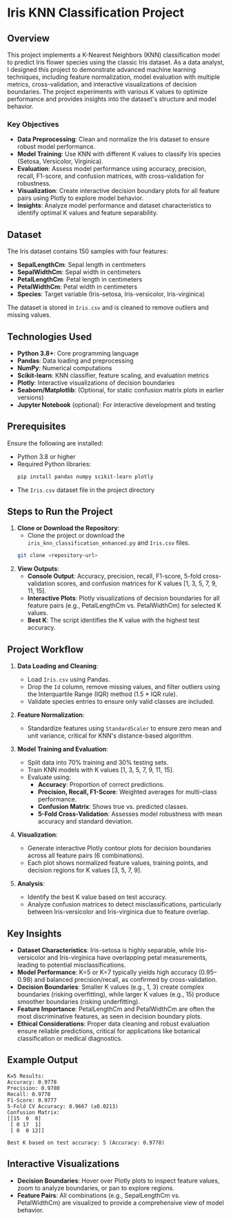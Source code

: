 # Iris KNN Classification Project

## Overview
This project implements a K-Nearest Neighbors (KNN) classification model to predict Iris flower species using the classic Iris dataset. As a data analyst, I designed this project to demonstrate advanced machine learning techniques, including feature normalization, model evaluation with multiple metrics, cross-validation, and interactive visualizations of decision boundaries. The project experiments with various K values to optimize performance and provides insights into the dataset's structure and model behavior.

### Key Objectives
- **Data Preprocessing**: Clean and normalize the Iris dataset to ensure robust model performance.
- **Model Training**: Use KNN with different K values to classify Iris species (Setosa, Versicolor, Virginica).
- **Evaluation**: Assess model performance using accuracy, precision, recall, F1-score, and confusion matrices, with cross-validation for robustness.
- **Visualization**: Create interactive decision boundary plots for all feature pairs using Plotly to explore model behavior.
- **Insights**: Analyze model performance and dataset characteristics to identify optimal K values and feature separability.

## Dataset
The Iris dataset contains 150 samples with four features:
- **SepalLengthCm**: Sepal length in centimeters
- **SepalWidthCm**: Sepal width in centimeters
- **PetalLengthCm**: Petal length in centimeters
- **PetalWidthCm**: Petal width in centimeters
- **Species**: Target variable (Iris-setosa, Iris-versicolor, Iris-virginica)

The dataset is stored in `Iris.csv` and is cleaned to remove outliers and missing values.

## Technologies Used
- **Python 3.8+**: Core programming language
- **Pandas**: Data loading and preprocessing
- **NumPy**: Numerical computations
- **Scikit-learn**: KNN classifier, feature scaling, and evaluation metrics
- **Plotly**: Interactive visualizations of decision boundaries
- **Seaborn/Matplotlib**: (Optional, for static confusion matrix plots in earlier versions)
- **Jupyter Notebook** (optional): For interactive development and testing

## Prerequisites
Ensure the following are installed:
- Python 3.8 or higher
- Required Python libraries:
  ```bash
  pip install pandas numpy scikit-learn plotly
  ```
- The `Iris.csv` dataset file in the project directory

## Steps to Run the Project
1. **Clone or Download the Repository**:
   - Clone the project or download the `iris_knn_classification_enhanced.py` and `Iris.csv` files.
   ```bash
   git clone <repository-url>
   ```
2. **View Outputs**:
   - **Console Output**: Accuracy, precision, recall, F1-score, 5-fold cross-validation scores, and confusion matrices for K values [1, 3, 5, 7, 9, 11, 15].
   - **Interactive Plots**: Plotly visualizations of decision boundaries for all feature pairs (e.g., PetalLengthCm vs. PetalWidthCm) for selected K values.
   - **Best K**: The script identifies the K value with the highest test accuracy.

## Project Workflow
1. **Data Loading and Cleaning**:
   - Load `Iris.csv` using Pandas.
   - Drop the `Id` column, remove missing values, and filter outliers using the Interquartile Range (IQR) method (1.5 * IQR rule).
   - Validate species entries to ensure only valid classes are included.

2. **Feature Normalization**:
   - Standardize features using `StandardScaler` to ensure zero mean and unit variance, critical for KNN's distance-based algorithm.

3. **Model Training and Evaluation**:
   - Split data into 70% training and 30% testing sets.
   - Train KNN models with K values [1, 3, 5, 7, 9, 11, 15].
   - Evaluate using:
     - **Accuracy**: Proportion of correct predictions.
     - **Precision, Recall, F1-Score**: Weighted averages for multi-class performance.
     - **Confusion Matrix**: Shows true vs. predicted classes.
     - **5-Fold Cross-Validation**: Assesses model robustness with mean accuracy and standard deviation.

4. **Visualization**:
   - Generate interactive Plotly contour plots for decision boundaries across all feature pairs (6 combinations).
   - Each plot shows normalized feature values, training points, and decision regions for K values [3, 5, 7, 9].

5. **Analysis**:
   - Identify the best K value based on test accuracy.
   - Analyze confusion matrices to detect misclassifications, particularly between Iris-versicolor and Iris-virginica due to feature overlap.

## Key Insights
- **Dataset Characteristics**: Iris-setosa is highly separable, while Iris-versicolor and Iris-virginica have overlapping petal measurements, leading to potential misclassifications.
- **Model Performance**: K=5 or K=7 typically yields high accuracy (0.95–0.98) and balanced precision/recall, as confirmed by cross-validation.
- **Decision Boundaries**: Smaller K values (e.g., 1, 3) create complex boundaries (risking overfitting), while larger K values (e.g., 15) produce smoother boundaries (risking underfitting).
- **Feature Importance**: PetalLengthCm and PetalWidthCm are often the most discriminative features, as seen in decision boundary plots.
- **Ethical Considerations**: Proper data cleaning and robust evaluation ensure reliable predictions, critical for applications like botanical classification or medical diagnostics.

## Example Output
```plaintext
K=5 Results:
Accuracy: 0.9778
Precision: 0.9780
Recall: 0.9778
F1-Score: 0.9777
5-Fold CV Accuracy: 0.9667 (±0.0213)
Confusion Matrix:
[[15  0  0]
 [ 0 17  1]
 [ 0  0 12]]

Best K based on test accuracy: 5 (Accuracy: 0.9778)
```

## Interactive Visualizations
- **Decision Boundaries**: Hover over Plotly plots to inspect feature values, zoom to analyze boundaries, or pan to explore regions.
- **Feature Pairs**: All combinations (e.g., SepalLengthCm vs. PetalWidthCm) are visualized to provide a comprehensive view of model behavior.

